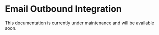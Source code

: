 # Email Outbound Integration

This documentation is currently under maintenance and will be available soon.

